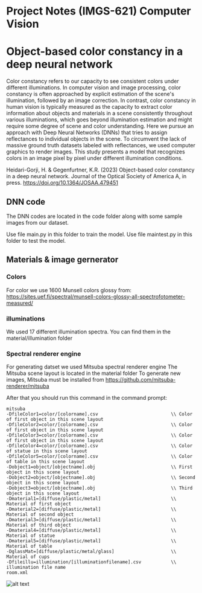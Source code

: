 # Project Notes (IMGS-621) Computer Vision


# Object-based color constancy in a deep neural network

Color constancy refers to our capacity to see consistent colors under different illuminations. In computer vision and image processing, color constancy is often approached by explicit estimation of the scene's illumination, followed by an image correction. In contrast, color constancy in human vision is typically measured as the capacity to extract color information about objects and materials in a scene consistently throughout various illuminations, which goes beyond illumination estimation and might require some degree of scene and color understanding. Here we pursue an approach with Deep Neural Networks (DNNs) that tries to assign reflectances to individual objects in the scene. To circumvent the lack of massive ground truth datasets labeled with reflectances, we used computer graphics to render images. This study presents a model that recognizes colors in an image pixel by pixel under different illumination conditions.


Heidari-Gorji, H. & Gegenfurtner, K.R. (2023) Object-based color constancy in a deep neural network. Journal of the Optical Society of America A, in press. https://doi.org/10.1364/JOSAA.479451

## DNN code
The DNN codes are located in the code folder along with some sample images from our dataset.

Use file main.py in this folder to train the model.
Use file maintest.py in this folder to test the model.



## Materials & image gernerator

### Colors

For color we use  1600 Munsell colors glossy from: https://sites.uef.fi/spectral/munsell-colors-glossy-all-spectrofotometer-measured/

### illuminations
We used 17 different illumination spectra. You can find them in the material/illumination folder

### Spectral renderer engine
For generating datset we used Mitsuba spectral renderer engine
The Mitsuba scene layout is located in the material folder
To generate new images, Mitsuba must be installed from https://github.com/mitsuba-renderer/mitsuba

After that you should run this command in the command prompt:
```
mitsuba 
-DfileColor1=color/[colorname].csv                           \\ Color of first object in this scene layout
-DfileColor2=color/[colorname].csv                           \\ Color of first object in this scene layout
-DfileColor3=color/[colorname].csv                           \\ Color of first object in this scene layout
-DfileColor4=color/[colorname].csv                           \\ Color of statue in this scene layout
-DfileColor5=color/[colorname].csv                           \\ Color of table in this scene layout
-Dobject1=object/[objectname].obj                            \\ First object in this scene layout
-Dobject2=object/[objectname].obj                            \\ Second object in this scene layout
-Dobject3=object/[objectname].obj                            \\ Third object in this scene layout
-Dmaterial1=[diffuse/plastic/metal]                          \\ Material of first object
-Dmaterial2=[diffuse/plastic/metal]                          \\ Material of second object
-Dmaterial3=[diffuse/plastic/metal]                          \\ Material of third object
-Dmaterial4=[diffuse/plastic/metal]                          \\ Material of statue 
-Dmaterial5=[diffuse/plastic/metal]                          \\ Material of table 
-DglassMat=[diffuse/plastic/metal/glass]                     \\ Material of cups 
-Dfileillu=illumination/[illuminationfilename].csv           \\ illumination file name
room.xml
```

![alt text](https://github.com/haamedh/PixelwiseColorConstancy/blob/main/materials/room.png?raw=true)
